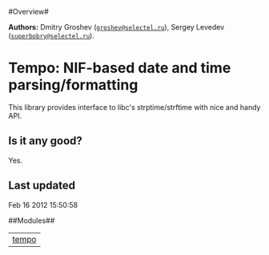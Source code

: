 

#Overview#


__Authors:__ Dmitry Groshev ([`groshev@selectel.ru`](mailto:groshev@selectel.ru)), Sergey Levedev ([`superbobry@selectel.ru`](mailto:superbobry@selectel.ru)).


Tempo: NIF-based date and time parsing/formatting
=================================================
This library provides interface to libc's strptime/strftime with nice and
handy API.




Is it any good?
---------------
Yes.


Last updated
------------
Feb 16 2012 15:50:58


##Modules##


<table width="100%" border="0" summary="list of modules">
<tr><td><a href="tempo.md" class="module">tempo</a></td></tr></table>

